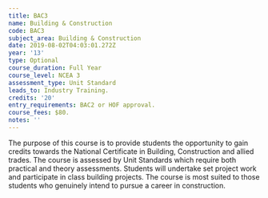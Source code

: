 ```yaml
---
title: BAC3
name: Building & Construction
code: BAC3
subject_area: Building & Construction
date: 2019-08-02T04:03:01.272Z
year: '13'
type: Optional
course_duration: Full Year
course_level: NCEA 3
assessment_type: Unit Standard
leads_to: Industry Training.
credits: '20'
entry_requirements: BAC2 or HOF approval.
course_fees: $80.
notes: ''
---
```

The purpose of this course is to provide students the opportunity to gain credits towards the National Certificate in Building, Construction and allied trades. The course is assessed by Unit Standards which require both practical and theory assessments. Students will undertake set project work and participate in class building projects. The course is most suited to those students who genuinely intend to pursue a career in construction.
